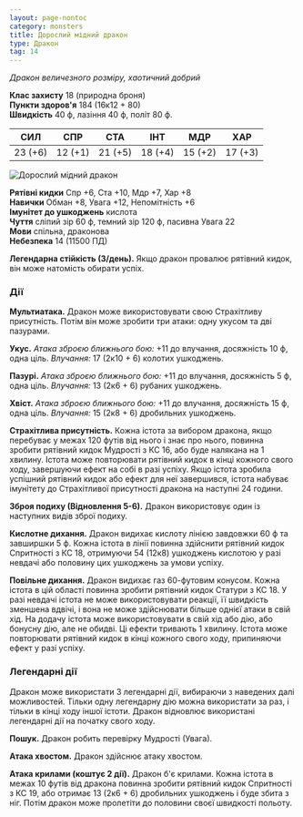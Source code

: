```yaml
---
layout: page-nontoc
category: monsters
title: Дорослий мідний дракон
type: Дракон
tag: 14
---
```


_Дракон величезного розміру, хаотичний добрий_

**Клас захисту** 18 (природна броня)    
**Пункти здоров'я** 184 (16к12 + 80)    
**Швидкість** 40 ф, лазіння 40 ф, політ 80 ф.

| СИЛ     | СПР     | СТА     | ІНТ     | МДР     | ХАР     |
| ------- | ------- | ------- | ------- | ------- | ------- |
| 23 (+6) | 12 (+1) | 21 (+5) | 18 (+4) | 15 (+2) | 17 (+3) |

![Дорослий мідний дракон](https://www.dndbeyond.com/avatars/thumbnails/30782/529/1000/1000/638061965375855497.png)

**Рятівні кидки** Спр +6, Ста +10, Мдр +7, Хар +8    
**Навички** Обман +8, Увага +12, Непомітність +6    
**Імунітет до ушкоджень** кислота    
**Чуття** сліпий зір 60 ф, темний зір 120 ф, пасивна Увага 22    
**Мови** спільна, драконова    
**Небезпека** 14 (11500 ПД)

**Легендарна стійкість (3/день).** Якщо дракон провалює рятівний кидок, він може натомість обирати успіх.

### Дії
**Мультиатака.** Дракон може використовувати свою Страхітливу присутність. Потім він може зробити три атаки: одну укусом та дві пазурами.    

**Укус.** _Атака зброєю ближнього бою:_ +11 до влучання, досяжність 10 ф, одна ціль. _Влучання:_ 17 (2к10 + 6) колотих ушкоджень.    

**Пазурі.** _Атака зброєю ближнього бою:_ +11 до влучання, досяжність 5 ф, одна ціль. _Влучання:_ 13 (2к6 + 6) рубаних ушкоджень.    

**Хвіст.** _Атака зброєю ближнього бою:_ +11 до влучання, досяжність 15 ф, одна ціль. _Влучання:_ 15 (2к8 + 6) дробильних ушкоджень.    

**Страхітлива присутність.** Кожна істота за вибором дракона, якщо перебуває у межах 120 футів від нього і знає про нього, повинна зробити рятівний кидок Мудрості з КС 16, або буде налякана на 1 хвилину. Істота може повторювати рятівний кидок в кінці кожного свого ходу, завершуючи ефект на собі в разі успіху. Якщо істота зробила успішний рятівний кидок або ефект для неї завершився, істота набуває імунітету до Страхітливої присутності дракона на наступні 24 години.    

**Зброя подиху (Відновлення 5-6).** Дракон використовує один із наступних видів зброї подиху.    

**Кислотне дихання.** Дракон видихає кислоту лінією завдовжки 60 ф та завширшки 5 ф. Кожна істота в лінії повинна здійснити рятівний кидок Спритності з КС 18, отримуючи 54 (12к8) ушкоджень кислотою у разі невдачі або половину цих ушкоджень за умови успіху.    

**Повільне дихання.** Дракон видихає газ 60-футовим конусом. Кожна істота в цій області повинна зробити рятівний кидок Статури з КС 18. У разі невдачі істота не може використовувати реакції, її швидкість зменшена вдвічі, і вона не може здійснювати більше однієї атаки в свій хід. На додачу істота може використовувати в свій хід або дію, або бонусну дію, але не обидві. Ці ефекти тривають 1 хвилину. Істота може повторювати рятівний кидок в кінці кожного свого ходу, припиняючи ефект у разі успіху.

### Легендарні дії
Дракон може використати 3 легендарні дії, вибираючи з наведених далі можливостей. Тільки одну легендарну дію можна використати за раз, і тільки в кінці ходу іншої істоти. Дракон відновлює використані легендарні дії на початку свого ходу.    

**Пошук.** Дракон робить перевірку Мудрості (Увага).    

**Атака хвостом.** Дракон здійснює атаку хвостом.    

**Атака крилами (коштує 2 дії).** Дракон б'є крилами. Кожна істота в межах 10 футів від дракона повинна зробити рятівний кидок Спритності з КС 19, або отримає 13 (2к6 + 6) дробильних ушкоджень і буде збита з ніг. Потім дракон може пролетіти до половини своєї швидкості польоту.
